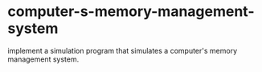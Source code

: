 # computer-s-memory-management-system
implement a simulation program that simulates a computer's memory management system. 
